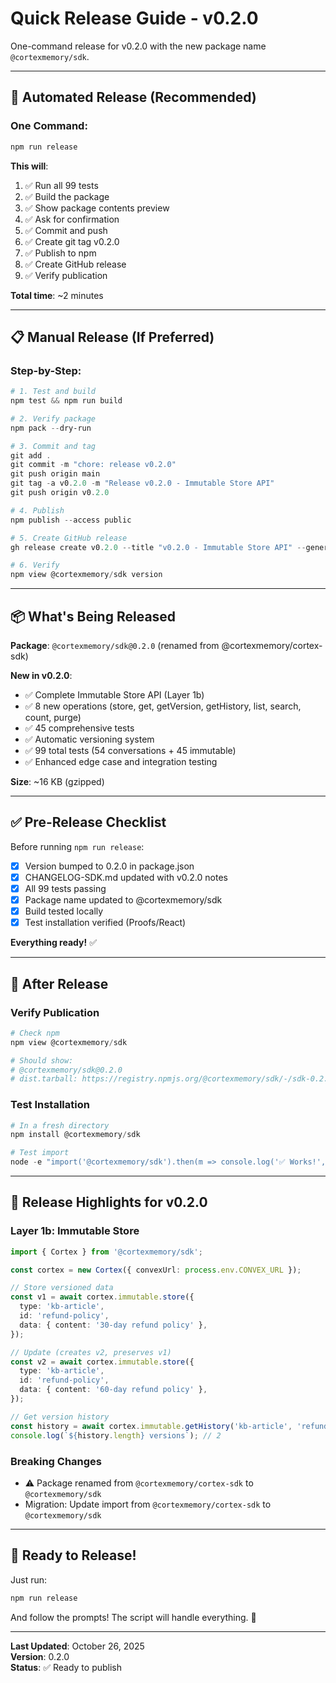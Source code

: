 # Quick Release Guide - v0.2.0

One-command release for v0.2.0 with the new package name `@cortexmemory/sdk`.

---

## 🚀 Automated Release (Recommended)

### One Command:
```powershell
npm run release
```

**This will**:
1. ✅ Run all 99 tests
2. ✅ Build the package
3. ✅ Show package contents preview
4. ✅ Ask for confirmation
5. ✅ Commit and push
6. ✅ Create git tag v0.2.0
7. ✅ Publish to npm
8. ✅ Create GitHub release
9. ✅ Verify publication

**Total time**: ~2 minutes

---

## 📋 Manual Release (If Preferred)

### Step-by-Step:
```powershell
# 1. Test and build
npm test && npm run build

# 2. Verify package
npm pack --dry-run

# 3. Commit and tag
git add .
git commit -m "chore: release v0.2.0"
git push origin main
git tag -a v0.2.0 -m "Release v0.2.0 - Immutable Store API"
git push origin v0.2.0

# 4. Publish
npm publish --access public

# 5. Create GitHub release
gh release create v0.2.0 --title "v0.2.0 - Immutable Store API" --generate-notes

# 6. Verify
npm view @cortexmemory/sdk version
```

---

## 📦 What's Being Released

**Package**: `@cortexmemory/sdk@0.2.0` (renamed from @cortexmemory/cortex-sdk)

**New in v0.2.0**:
- ✅ Complete Immutable Store API (Layer 1b)
- ✅ 8 new operations (store, get, getVersion, getHistory, list, search, count, purge)
- ✅ 45 comprehensive tests
- ✅ Automatic versioning system
- ✅ 99 total tests (54 conversations + 45 immutable)
- ✅ Enhanced edge case and integration testing

**Size**: ~16 KB (gzipped)

---

## ✅ Pre-Release Checklist

Before running `npm run release`:

- [x] Version bumped to 0.2.0 in package.json
- [x] CHANGELOG-SDK.md updated with v0.2.0 notes
- [x] All 99 tests passing
- [x] Package name updated to @cortexmemory/sdk
- [x] Build tested locally
- [x] Test installation verified (Proofs/React)

**Everything ready!** ✅

---

## 🎯 After Release

### Verify Publication

```powershell
# Check npm
npm view @cortexmemory/sdk

# Should show:
# @cortexmemory/sdk@0.2.0
# dist.tarball: https://registry.npmjs.org/@cortexmemory/sdk/-/sdk-0.2.0.tgz
```

### Test Installation

```powershell
# In a fresh directory
npm install @cortexmemory/sdk

# Test import
node -e "import('@cortexmemory/sdk').then(m => console.log('✅ Works!', m.Cortex))"
```

---

## 🎊 Release Highlights for v0.2.0

### Layer 1b: Immutable Store
```typescript
import { Cortex } from '@cortexmemory/sdk';

const cortex = new Cortex({ convexUrl: process.env.CONVEX_URL });

// Store versioned data
const v1 = await cortex.immutable.store({
  type: 'kb-article',
  id: 'refund-policy',
  data: { content: '30-day refund policy' },
});

// Update (creates v2, preserves v1)
const v2 = await cortex.immutable.store({
  type: 'kb-article',
  id: 'refund-policy',
  data: { content: '60-day refund policy' },
});

// Get version history
const history = await cortex.immutable.getHistory('kb-article', 'refund-policy');
console.log(`${history.length} versions`); // 2
```

### Breaking Changes
- ⚠️ Package renamed from `@cortexmemory/cortex-sdk` to `@cortexmemory/sdk`
- Migration: Update import from `@cortexmemory/cortex-sdk` to `@cortexmemory/sdk`

---

## 🚀 Ready to Release!

Just run:

```powershell
npm run release
```

And follow the prompts! The script will handle everything. 🎉

---

**Last Updated**: October 26, 2025  
**Version**: 0.2.0  
**Status**: ✅ Ready to publish

